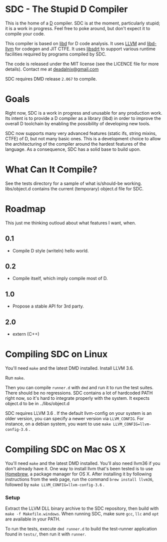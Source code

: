 SDC - The Stupid D Compiler
===========================
This is the home of a [D](http://dlang.org/) compiler.
SDC is at the moment, particularly stupid; it is a work in progress. Feel free to poke around, but don't expect it to compile your code.

This compiler is based on [libd](https://github.com/deadalnix/SDC/tree/master/libd) for D code analysis. It uses [LLVM](http://llvm.org/) and [libd-llvm](https://github.com/deadalnix/SDC/tree/master/libd-llvm) for codegen and JIT CTFE. It uses [libsdrt](https://github.com/deadalnix/SDC/tree/master/libsdrt) to support various runtime facilities required by programs compiled by SDC.

The code is released under the MIT license (see the LICENCE file for more details).
Contact me at deadalnix@gmail.com

SDC requires DMD release `2.067` to compile.

Goals
========
Right now, SDC is a work in progress and unusable for any production work. Its intent is to provide a D compiler as a library (libd) in order to improve the overall D toolchain by enabling the possibility of developing new tools.

SDC now supports many very advanced features (static ifs, string mixins, CTFE) of D, but not many basic ones. This is a development choice to allow the architecturing of the compiler around the hardest features of the language. As a consequence, SDC has a solid base to build upon.

What Can It Compile?
====================
See the tests directory for a sample of what is/should-be working.
libs/object.d contains the current (temporary) object.d file for SDC.  

Roadmap
=======
This just me thinking outloud about what features I want, when.

0.1
---
* Compile D style (writeln) hello world.

0.2
---
* Compile itself, which imply compile most of D.

1.0
---
* Propose a stable API for 3rd party.

2.0
---
* extern (C++)


Compiling SDC on Linux
=======
You'll need `make` and the latest DMD installed.
Install LLVM 3.6.

Run `make`.

Then you can compile `runner.d` with `dmd` and run it to run the test suites. There should be no regressions.
SDC contains a lot of hardcoded PATH right now, so it's hard to integrate properly with the system. It expects object.d to be in ../libs/object.d

SDC requires LLVM 3.6 . If the default llvm-config on your system is an older version, you can specify a newer version via `LLVM_CONFIG`. For instance, on a debian system, you want to use `make LLVM_CONFIG=llvm-config-3.6` .

Compiling SDC on Mac OS X
=======
You'll need `make` and the latest DMD installed. You'll also need llvm36 if you don't already have it. One way to install llvm that's been tested is to use [Homebrew](http://brew.sh/), a package manager for OS X. After installing it by following instructions from the web page, run the command  `brew install llvm36`, followed by `make LLVM_CONFIG=llvm-config-3.6` .

### Setup
Extract the LLVM DLL binary archive to the SDC repository, then build with `make -f Makefile.windows`.
When running SDC, make sure `gcc`, `llc` and `opt` are available in your PATH.

To run the tests, execute `dmd runner.d` to build the test-runner application found in `tests/`, then run it with `runner`.
